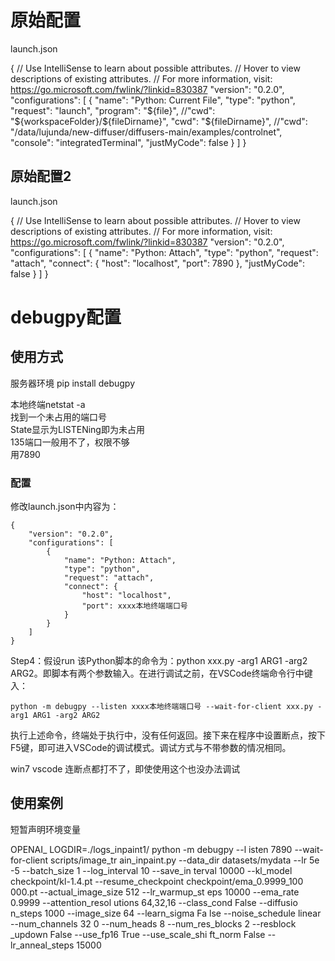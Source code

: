 # 原始配置
launch.json

{
    // Use IntelliSense to learn about possible attributes.
    // Hover to view descriptions of existing attributes.
    // For more information, visit: https://go.microsoft.com/fwlink/?linkid=830387
    "version": "0.2.0",
    "configurations": [
        {
            "name": "Python: Current File",
            "type": "python",
            "request": "launch",
            "program": "${file}",
            //"cwd": "${workspaceFolder}/${fileDirname}",
            "cwd": "${fileDirname}",
            //"cwd": "/data/lujunda/new-diffuser/diffusers-main/examples/controlnet",
            "console": "integratedTerminal",
            "justMyCode": false
        }
    ]
}




## 原始配置2
launch.json

{
    // Use IntelliSense to learn about possible attributes.
    // Hover to view descriptions of existing attributes.
    // For more information, visit: https://go.microsoft.com/fwlink/?linkid=830387
    "version": "0.2.0",
    "configurations": [
        {
            "name": "Python: Attach",
            "type": "python",
            "request": "attach",
            "connect": {
				"host": "localhost",
				"port": 7890
			},
            "justMyCode": false
        }
    ]
}

# debugpy配置
## 使用方式
  






服务器环境 pip install debugpy 

本地终端netstat -a        
找到一个未占用的端口号     
State显示为LISTENing即为未占用         
135端口一般用不了，权限不够       
用7890        

### 配置

修改launch.json中内容为：

    {
        "version": "0.2.0",
        "configurations": [
            {
                "name": "Python: Attach",
                "type": "python",
                "request": "attach",
                "connect": {
                    "host": "localhost",
                    "port": xxxx本地终端端口号
                }
            }
        ]
    } 


Step4：假设run 该Python脚本的命令为：python xxx.py -arg1 ARG1 -arg2 ARG2。即脚本有两个参数输入。在进行调试之前，在VSCode终端命令行中键入：

    python -m debugpy --listen xxxx本地终端端口号 --wait-for-client xxx.py -arg1 ARG1 -arg2 ARG2

执行上述命令，终端处于执行中，没有任何返回。接下来在程序中设置断点，按下F5键，即可进入VSCode的调试模式。调试方式与不带参数的情况相同。


win7 vscode 连断点都打不了，即使使用这个也没办法调试






## 使用案例   

短暂声明环境变量

OPENAI_
LOGDIR=./logs_inpaint1/ python -m debugpy --l
isten 7890 --wait-for-client scripts/image_tr
ain_inpaint.py --data_dir datasets/mydata --lr 5e
-5 --batch_size 1 --log_interval 10 --save_in
terval 10000 --kl_model checkpoint/kl-1.4.pt 
--resume_checkpoint checkpoint/ema_0.9999_100
000.pt --actual_image_size 512 --lr_warmup_st
eps 10000 --ema_rate 0.9999 --attention_resol
utions 64,32,16 --class_cond False --diffusio
n_steps 1000 --image_size 64 --learn_sigma Fa
lse --noise_schedule linear --num_channels 32
0 --num_heads 8 --num_res_blocks 2 --resblock
_updown False --use_fp16 True --use_scale_shi
ft_norm False --lr_anneal_steps 15000













